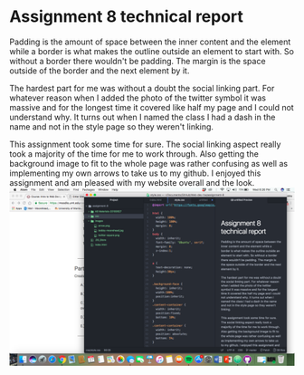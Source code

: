 <h1> Assignment 8 technical report</h1>
<p> Padding is the amount of space between the inner content and the element while a border is what makes the outline outside an element to start with. So without a border there wouldn't be padding. The margin is the space outside of the border and the next element by it.
</p>
The hardest part for me was without a doubt the social linking part. For whatever reason when I added the photo of the twitter symbol it was massive and for the longest time it covered like half my page and I could not understand why. It turns out when I named the class I had a dash in the name and not in the style page so they weren't linking.

<p> This assignment took some time for sure. The social linking aspect really took a majority of the time for me to work through. Also getting the background image to fit to the whole page was rather confusing as well as implementing my own arrows to take us to my github. I enjoyed this assignment and am pleased with my website overall and the look.

<img src="./screenshot.png" >
